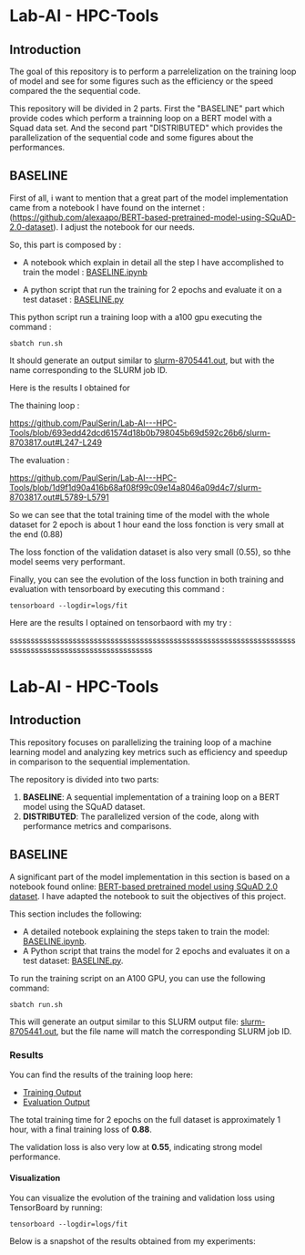 # Lab-AI - HPC-Tools

## Introduction 

The goal of this repository is to perform a parrelelization on the training loop of model and see for some figures such as the efficiency or the speed compared the the sequential code.

This repository will be divided in 2 parts. First the "BASELINE" part which provide codes which perform a trainning loop on a BERT model with a Squad data set. And the second part "DISTRIBUTED" which provides the parallelization of the sequential code and some figures about the performances.


## BASELINE

First of all, i want to mention that a great part of the model implementation came from a notebook I have found on the internet : (https://github.com/alexaapo/BERT-based-pretrained-model-using-SQuAD-2.0-dataset). I adjust the notebook for our needs. 

So, this part is composed by :
    
- A notebook which explain in detail all the step I have accomplished to train the model : [BASELINE.ipynb](https://github.com/PaulSerin/Lab-AI---HPC-Tools/blob/4043e5e602096310e59887368f08188fafe21cfa/BASELINE.ipynb)

- A python script that run the training for 2 epochs and evaluate it on a test dataset : [BASELINE.py](https://github.com/PaulSerin/Lab-AI---HPC-Tools/blob/4043e5e602096310e59887368f08188fafe21cfa/BASELINE.py)


This python script run a training loop with a a100 gpu executing the command :

```
sbatch run.sh
```

It should generate an output similar to [slurm-8705441.out](https://github.com/PaulSerin/Lab-AI---HPC-Tools/blob/693edd42dcd61574d18b0b798045b69d592c26b6/slurm-8705441.out), but with the name corresponding to the SLURM job ID.

Here is the results I obtained for 

The thaining loop :

https://github.com/PaulSerin/Lab-AI---HPC-Tools/blob/693edd42dcd61574d18b0b798045b69d592c26b6/slurm-8703817.out#L247-L249

The evaluation : 

https://github.com/PaulSerin/Lab-AI---HPC-Tools/blob/1d9f1d90a416b68af08f99c09e14a8046a09d4c7/slurm-8703817.out#L5789-L5791

So we can see that the total training time of the model with the whole dataset for 2 epoch is about 1 hour eand the loss fonction is very small at the end (0.88)

The loss fonction of the validation dataset is also very small (0.55), so thhe model seems very performant.

Finally, you can see the evolution of the loss function in both training and evaluation with tensorboard by executing this command : 

```
tensorboard --logdir=logs/fit
```

Here are the results I optained on tensorbaord with my try : 


ssssssssssssssssssssssssssssssssssssssssssssssssssssssssssssssssssssssssssssssssssssssssssssssssssssss

# Lab-AI - HPC-Tools

## Introduction 

This repository focuses on parallelizing the training loop of a machine learning model and analyzing key metrics such as efficiency and speedup in comparison to the sequential implementation.

The repository is divided into two parts:

1. **BASELINE**: A sequential implementation of a training loop on a BERT model using the SQuAD dataset.
2. **DISTRIBUTED**: The parallelized version of the code, along with performance metrics and comparisons.

## BASELINE

A significant part of the model implementation in this section is based on a notebook found online: [BERT-based pretrained model using SQuAD 2.0 dataset](https://github.com/alexaapo/BERT-based-pretrained-model-using-SQuAD-2.0-dataset). I have adapted the notebook to suit the objectives of this project.

This section includes the following:

- A detailed notebook explaining the steps taken to train the model: [BASELINE.ipynb](https://github.com/PaulSerin/Lab-AI---HPC-Tools/blob/main/BASELINE.ipynb).
- A Python script that trains the model for 2 epochs and evaluates it on a test dataset: [BASELINE.py](https://github.com/PaulSerin/Lab-AI---HPC-Tools/blob/main/BASELINE.py).

To run the training script on an A100 GPU, you can use the following command:

```
sbatch run.sh
```


This will generate an output similar to this SLURM output file: [slurm-8705441.out](https://github.com/PaulSerin/Lab-AI---HPC-Tools/blob/main/slurm-8705441.out), but the file name will match the corresponding SLURM job ID.

### Results

You can find the results of the training loop here:

- [Training Output](https://github.com/PaulSerin/Lab-AI---HPC-Tools/blob/main/slurm-8703817.out#L247-L249)
- [Evaluation Output](https://github.com/PaulSerin/Lab-AI---HPC-Tools/blob/main/slurm-8703817.out#L5789-L5791)

The total training time for 2 epochs on the full dataset is approximately 1 hour, with a final training loss of **0.88**.

The validation loss is also very low at **0.55**, indicating strong model performance.

#### Visualization

You can visualize the evolution of the training and validation loss using TensorBoard by running:

```
tensorboard --logdir=logs/fit
```

Below is a snapshot of the results obtained from my experiments:


